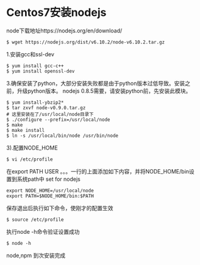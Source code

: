 # Centos7安装nodejs

node下载地址https://nodejs.org/en/download/
```
$ wget https://nodejs.org/dist/v6.10.2/node-v6.10.2.tar.gz
```

1.安装gcc和ssl-dev
```
$ yum install gcc-c++
$ yum install openssl-dev
```

3.确保安装了python，大部分安装失败都是由于python版本过低导致。安装之前，升级python版本。
nodejs 0.8.5需要，请安装python前，先安装此模块。
```
$ yum install-ybzip2*    
$ tar zxvf node-v0.9.0.tar.gz 
# 这里安装在了/usr/local/node目录下
$ ./configure --prefix=/usr/local/node
$ make
$ make install
$ ln -s /usr/local/bin/node /usr/bin/node
```

3).配置NODE_HOME 
```
$ vi /etc/profile 
```
在export PATH USER 。。。一行的上面添加如下内容，并将NODE_HOME/bin设置到系统path中 
set for nodejs 
```
export NODE_HOME=/usr/local/node
export PATH=$NODE_HOME/bin:$PATH 
```
保存退出后执行如下命令，使刚才的配置生效 
```
$ source /etc/profile
```

执行node -h命令验证设置成功
```
$ node -h 
```
node,npm 到次安装完成
